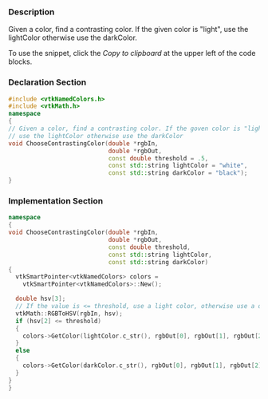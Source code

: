 ### Description
Given a color, find a contrasting color. If the given color is "light", use the lightColor otherwise use the darkColor.

To use the snippet, click the *Copy to clipboard* at the upper left of the code blocks.

### Declaration Section
``` c++
#include <vtkNamedColors.h>
#include <vtkMath.h>
namespace
{
// Given a color, find a contrasting color. If the goven color is "light",
// use the lightColor otherwise use the darkColor
void ChooseContrastingColor(double *rgbIn,
                            double *rgbOut,
                            const double threshold = .5,
                            const std::string lightColor = "white",
                            const std::string darkColor = "black");
}
```

### Implementation Section
``` c++
namespace
{
void ChooseContrastingColor(double *rgbIn,
                            double *rgbOut,
                            const double threshold,
                            const std::string lightColor,
                            const std::string darkColor)
{
  vtkSmartPointer<vtkNamedColors> colors =
    vtkSmartPointer<vtkNamedColors>::New();

  double hsv[3];
  // If the value is <= threshold, use a light color, otherwise use a dark color
  vtkMath::RGBToHSV(rgbIn, hsv);
  if (hsv[2] <= threshold)
  {
    colors->GetColor(lightColor.c_str(), rgbOut[0], rgbOut[1], rgbOut[2]);
  }
  else
  {
    colors->GetColor(darkColor.c_str(), rgbOut[0], rgbOut[1], rgbOut[2]);
  }
}
}
```
